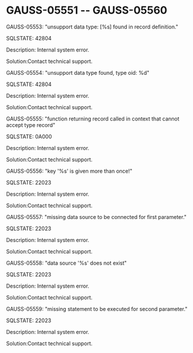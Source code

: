 # GAUSS-05551 -- GAUSS-05560<a name="EN-US_TOPIC_0302073077"></a>

GAUSS-05553: "unsupport data type: \[%s\] found in record definition."

SQLSTATE: 42804

Description: Internal system error.

Solution:Contact technical support.

GAUSS-05554: "unsupport data type found, type oid: %d"

SQLSTATE: 42804

Description: Internal system error.

Solution:Contact technical support.

GAUSS-05555: "function returning record called in context that cannot accept type record"

SQLSTATE: 0A000

Description: Internal system error.

Solution:Contact technical support.

GAUSS-05556: "key '%s' is given more than once!"

SQLSTATE: 22023

Description: Internal system error.

Solution:Contact technical support.

GAUSS-05557: "missing data source to be connected for first parameter."

SQLSTATE: 22023

Description: Internal system error.

Solution:Contact technical support.

GAUSS-05558: "data source '%s' does not exist"

SQLSTATE: 22023

Description: Internal system error.

Solution:Contact technical support.

GAUSS-05559: "missing statement to be executed for second parameter."

SQLSTATE: 22023

Description: Internal system error.

Solution:Contact technical support.

